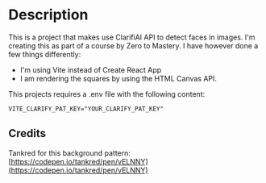 # Description
This is a project that makes use ClarifiAI API to detect faces in images.
I'm creating this as part of a course by Zero to Mastery. I have however done a few things differently:
- I'm using Vite instead of Create React App
- I am rendering the squares by using the HTML Canvas API.
   
This projects requires a .env file with the following content:
```
VITE_CLARIFY_PAT_KEY="YOUR_CLARIFY_PAT_KEY"
```

## Credits
Tankred for this background pattern: [https://codepen.io/tankred/pen/vELNNY](https://codepen.io/tankred/pen/vELNNY)